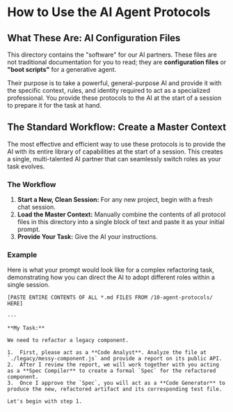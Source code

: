# How to Use the AI Agent Protocols

## What These Are: AI Configuration Files

This directory contains the "software" for our AI partners. These files are not traditional documentation for you to read; they are **configuration files** or **"boot scripts"** for a generative agent.

Their purpose is to take a powerful, general-purpose AI and provide it with the specific context, rules, and identity required to act as a specialized professional. You provide these protocols to the AI at the start of a session to prepare it for the task at hand.

## The Standard Workflow: Create a Master Context

The most effective and efficient way to use these protocols is to provide the AI with its entire library of capabilities at the start of a session. This creates a single, multi-talented AI partner that can seamlessly switch roles as your task evolves.

### The Workflow

1.  **Start a New, Clean Session:** For any new project, begin with a fresh chat session.
2.  **Load the Master Context:** Manually combine the contents of all protocol files in this directory into a single block of text and paste it as your initial prompt.
3.  **Provide Your Task:** Give the AI your instructions.

### Example
Here is what your prompt would look like for a complex refactoring task, demonstrating how you can direct the AI to adopt different roles within a single session.

```text
[PASTE ENTIRE CONTENTS OF ALL *.md FILES FROM /10-agent-protocols/ HERE]

---

**My Task:**

We need to refactor a legacy component.

1.  First, please act as a **Code Analyst**. Analyze the file at `./legacy/messy-component.js` and provide a report on its public API.
2.  After I review the report, we will work together with you acting as a **Spec Compiler** to create a formal `Spec` for the refactored component.
3.  Once I approve the `Spec`, you will act as a **Code Generator** to produce the new, refactored artifact and its corresponding test file.

Let's begin with step 1.
```

